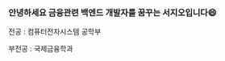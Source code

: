 ### 안녕하세요 금융관련 백엔드 개발자를 꿈꾸는 서지오입니다😄

전공 : 컴퓨터전자시스템 공학부

부전공 : 국제금융학과

<!--
**seo-jio/seo-jio** is a ✨ _special_ ✨ repository because its `README.md` (this file) appears on your GitHub profile.

Here are some ideas to get you started:

- 🔭 I’m currently working on ...
- 🌱 I’m currently learning ...
- 👯 I’m looking to collaborate on ...
- 🤔 I’m looking for help with ...
- 💬 Ask me about ...
- 📫 How to reach me: ...
- 😄 Pronouns: ...
- ⚡ Fun fact: ...
-->
